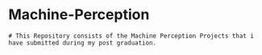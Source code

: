 # Machine-Perception

    # This Repository consists of the Machine Perception Projects that i have submitted during my post graduation.
